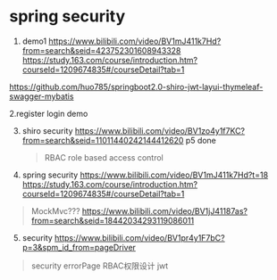 # spring security



1. demo1
https://www.bilibili.com/video/BV1mJ411k7Hd?from=search&seid=423752301608943328
https://study.163.com/course/introduction.htm?courseId=1209674835#/courseDetail?tab=1

https://github.com/huo785/springboot2.0-shiro-jwt-layui-thymeleaf-swagger-mybatis

2.register login demo

3. shiro security
   https://www.bilibili.com/video/BV1zo4y1f7KC?from=search&seid=11011440242144412620
   p5 done
   > RBAC role based access control
   > 
> 
4. spring security
https://www.bilibili.com/video/BV1mJ411k7Hd?t=18
   https://study.163.com/course/introduction.htm?courseId=1209674835#/courseDetail?tab=1

> MockMvc??? https://www.bilibili.com/video/BV1jJ41187as?from=search&seid=18442034293119086011
> 
> 
5. security
https://www.bilibili.com/video/BV1pr4y1F7bC?p=3&spm_id_from=pageDriver
   
> security errorPage  RBAC权限设计   jwt
> 